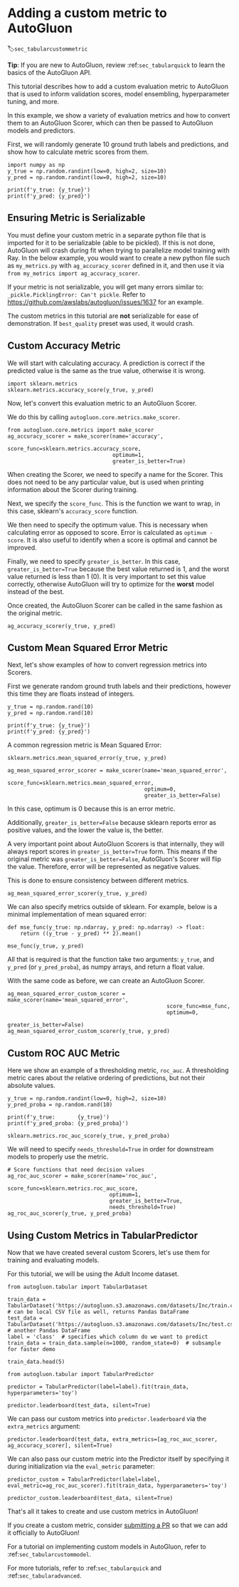 # Adding a custom metric to AutoGluon
:label:`sec_tabularcustommetric`

**Tip**: If you are new to AutoGluon, review :ref:`sec_tabularquick` to learn the basics of the AutoGluon API.

This tutorial describes how to add a custom evaluation metric to AutoGluon that is used to inform validation scores, model ensembling, hyperparameter tuning, and more.

In this example, we show a variety of evaluation metrics and how to convert them to an AutoGluon Scorer, which can then be passed to AutoGluon models and predictors.

First, we will randomly generate 10 ground truth labels and predictions, and show how to calculate metric scores from them.


```{.python .input}
import numpy as np
y_true = np.random.randint(low=0, high=2, size=10)
y_pred = np.random.randint(low=0, high=2, size=10)

print(f'y_true: {y_true}')
print(f'y_pred: {y_pred}')
```

## Ensuring Metric is Serializable
You must define your custom metric in a separate python file that is imported for it to be serializable (able to be pickled).
If this is not done, AutoGluon will crash during fit when trying to parallelize model training with Ray.
In the below example, you would want to create a new python file such as `my_metrics.py` with `ag_accuracy_scorer` defined in it,
and then use it via `from my_metrics import ag_accuracy_scorer`.

If your metric is not serializable, you will get many errors similar to: `_pickle.PicklingError: Can't pickle`. Refer to https://github.com/awslabs/autogluon/issues/1637 for an example.

The custom metrics in this tutorial are **not** serializable for ease of demonstration. If `best_quality` preset was used, it would crash.

## Custom Accuracy Metric
We will start with calculating accuracy. A prediction is correct if the predicted value is the same as the true value, otherwise it is wrong.


```{.python .input}
import sklearn.metrics
sklearn.metrics.accuracy_score(y_true, y_pred)
```

Now, let's convert this evaluation metric to an AutoGluon Scorer.

We do this by calling `autogluon.core.metrics.make_scorer`.


```{.python .input}
from autogluon.core.metrics import make_scorer
ag_accuracy_scorer = make_scorer(name='accuracy',
                                 score_func=sklearn.metrics.accuracy_score,
                                 optimum=1,
                                 greater_is_better=True)
```

When creating the Scorer, we need to specify a name for the Scorer. This does not need to be any particular value, but is used when printing information about the Scorer during training.

Next, we specify the `score_func`. This is the function we want to wrap, in this case, sklearn's `accuracy_score` function.

We then need to specify the optimum value. This is necessary when calculating error as opposed to score. Error is calculated as `optimum - score`. It is also useful to identify when a score is optimal and cannot be improved.

Finally, we need to specify `greater_is_better`. In this case, `greater_is_better=True` because the best value returned is 1, and the worst value returned is less than 1 (0). It is very important to set this value correctly, otherwise AutoGluon will try to optimize for the **worst** model instead of the best.

Once created, the AutoGluon Scorer can be called in the same fashion as the original metric.


```{.python .input}
ag_accuracy_scorer(y_true, y_pred)
```

## Custom Mean Squared Error Metric

Next, let's show examples of how to convert regression metrics into Scorers.

First we generate random ground truth labels and their predictions, however this time they are floats instead of integers.


```{.python .input}
y_true = np.random.rand(10)
y_pred = np.random.rand(10)

print(f'y_true: {y_true}')
print(f'y_pred: {y_pred}')
```

A common regression metric is Mean Squared Error:


```{.python .input}
sklearn.metrics.mean_squared_error(y_true, y_pred)
```


```{.python .input}
ag_mean_squared_error_scorer = make_scorer(name='mean_squared_error',
                                           score_func=sklearn.metrics.mean_squared_error,
                                           optimum=0,
                                           greater_is_better=False)
```

In this case, optimum is 0 because this is an error metric.

Additionally, `greater_is_better=False` because sklearn reports error as positive values, and the lower the value is, the better.

A very important point about AutoGluon Scorers is that internally, they will always report scores in `greater_is_better=True` form. This means if the original metric was `greater_is_better=False`, AutoGluon's Scorer will flip the value. Therefore, error will be represented as negative values.

This is done to ensure consistency between different metrics.


```{.python .input}
ag_mean_squared_error_scorer(y_true, y_pred)
```

We can also specify metrics outside of sklearn. For example, below is a minimal implementation of mean squared error:


```{.python .input}
def mse_func(y_true: np.ndarray, y_pred: np.ndarray) -> float:
    return ((y_true - y_pred) ** 2).mean()

mse_func(y_true, y_pred)
```

All that is required is that the function take two arguments: `y_true`, and `y_pred` (or `y_pred_proba`), as numpy arrays, and return a float value.

With the same code as before, we can create an AutoGluon Scorer.


```{.python .input}
ag_mean_squared_error_custom_scorer = make_scorer(name='mean_squared_error',
                                                  score_func=mse_func,
                                                  optimum=0,
                                                  greater_is_better=False)
ag_mean_squared_error_custom_scorer(y_true, y_pred)
```

## Custom ROC AUC Metric

Here we show an example of a thresholding metric, `roc_auc`. A thresholding metric cares about the relative ordering of predictions, but not their absolute values.


```{.python .input}
y_true = np.random.randint(low=0, high=2, size=10)
y_pred_proba = np.random.rand(10)

print(f'y_true:       {y_true}')
print(f'y_pred_proba: {y_pred_proba}')
```


```{.python .input}
sklearn.metrics.roc_auc_score(y_true, y_pred_proba)
```

We will need to specify `needs_threshold=True` in order for downstream models to properly use the metric.


```{.python .input}
# Score functions that need decision values
ag_roc_auc_scorer = make_scorer(name='roc_auc',
                                score_func=sklearn.metrics.roc_auc_score,
                                optimum=1,
                                greater_is_better=True,
                                needs_threshold=True)
ag_roc_auc_scorer(y_true, y_pred_proba)
```

## Using Custom Metrics in TabularPredictor

Now that we have created several custom Scorers, let's use them for training and evaluating models.

For this tutorial, we will be using the Adult Income dataset.


```{.python .input}
from autogluon.tabular import TabularDataset

train_data = TabularDataset('https://autogluon.s3.amazonaws.com/datasets/Inc/train.csv')  # can be local CSV file as well, returns Pandas DataFrame
test_data = TabularDataset('https://autogluon.s3.amazonaws.com/datasets/Inc/test.csv')  # another Pandas DataFrame
label = 'class'  # specifies which column do we want to predict
train_data = train_data.sample(n=1000, random_state=0)  # subsample for faster demo

train_data.head(5)
```


```{.python .input}
from autogluon.tabular import TabularPredictor

predictor = TabularPredictor(label=label).fit(train_data, hyperparameters='toy')

predictor.leaderboard(test_data, silent=True)
```

We can pass our custom metrics into `predictor.leaderboard` via the `extra_metrics` argument:


```{.python .input}
predictor.leaderboard(test_data, extra_metrics=[ag_roc_auc_scorer, ag_accuracy_scorer], silent=True)
```

We can also pass our custom metric into the Predictor itself by specifying it during initialization via the `eval_metric` parameter:


```{.python .input}
predictor_custom = TabularPredictor(label=label, eval_metric=ag_roc_auc_scorer).fit(train_data, hyperparameters='toy')

predictor_custom.leaderboard(test_data, silent=True)
```

That's all it takes to create and use custom metrics in AutoGluon!

If you create a custom metric, consider [submitting a PR](https://github.com/awslabs/autogluon/pulls) so that we can add it officially to AutoGluon!

For a tutorial on implementing custom models in AutoGluon, refer to :ref:`sec_tabularcustommodel`.

For more tutorials, refer to :ref:`sec_tabularquick` and :ref:`sec_tabularadvanced`.
